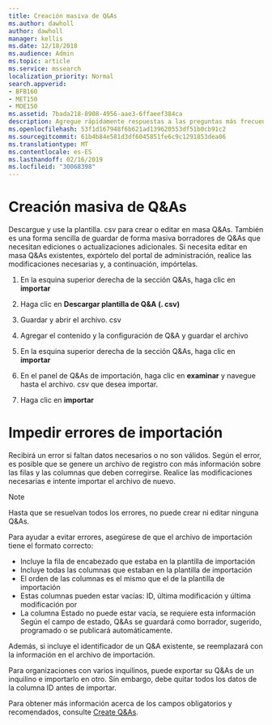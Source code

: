 ```yaml
---
title: Creación masiva de Q&As
ms.author: dawholl
author: dawholl
manager: kellis
ms.date: 12/18/2018
ms.audience: Admin
ms.topic: article
ms.service: mssearch
localization_priority: Normal
search.appverid:
- BFB160
- MET150
- MOE150
ms.assetid: 7bada218-8908-4956-aae3-6ffaeef384ca
description: Agregue rápidamente respuestas a las preguntas más frecuentes con herramientas de importación en el portal de administración de Microsoft Search
ms.openlocfilehash: 53f1d167948f6b621ad139620553df51b0cb91c2
ms.sourcegitcommit: 61b4b84e581d3df6045851fe6c9c1291853dea06
ms.translationtype: MT
ms.contentlocale: es-ES
ms.lasthandoff: 02/16/2019
ms.locfileid: "30068398"
---
```

# <a name="bulk-create-qas"></a>Creación masiva de Q&As

Descargue y use la plantilla. csv para crear o editar en masa Q&As. También es una forma sencilla de guardar de forma masiva borradores de Q&As que necesitan ediciones o actualizaciones adicionales. Si necesita editar en masa Q&As existentes, expórtelo del portal de administración, realice las modificaciones necesarias y, a continuación, impórtelas.
  
1. En la esquina superior derecha de la sección Q&As, haga clic en **importar**
    
2. Haga clic en **Descargar plantilla de Q&A (. csv)**
    
3. Guardar y abrir el archivo. csv
    
4. Agregar el contenido y la configuración de Q&A y guardar el archivo
    
5. En la esquina superior derecha de la sección Q&As, haga clic en **importar**
    
6. En el panel de Q&As de importación, haga clic en **examinar** y navegue hasta el archivo. csv que desea importar. 
    
7. Haga clic en **importar**

# <a name="prevent-import-errors"></a>Impedir errores de importación      
Recibirá un error si faltan datos necesarios o no son válidos. Según el error, es posible que se genere un archivo de registro con más información sobre las filas y las columnas que deben corregirse. Realice las modificaciones necesarias e intente importar el archivo de nuevo.

> [!NOTE]
> Hasta que se resuelvan todos los errores, no puede crear ni editar ninguna Q&As. 

Para ayudar a evitar errores, asegúrese de que el archivo de importación tiene el formato correcto:
- Incluye la fila de encabezado que estaba en la plantilla de importación
- Incluye todas las columnas que estaban en la plantilla de importación
- El orden de las columnas es el mismo que el de la plantilla de importación
- Estas columnas pueden estar vacías: ID, última modificación y última modificación por
- La columna Estado no puede estar vacía, se requiere esta información  
Según el campo de estado, Q&As se guardará como borrador, sugerido, programado o se publicará automáticamente.

Además, si incluye el identificador de un Q&A existente, se reemplazará con la información en el archivo de importación.

Para organizaciones con varios inquilinos, puede exportar su Q&As de un inquilino e importarlo en otro. Sin embargo, debe quitar todos los datos de la columna ID antes de importar.

Para obtener más información acerca de los campos obligatorios y recomendados, consulte [Create Q&As](create-qas.md).

  

